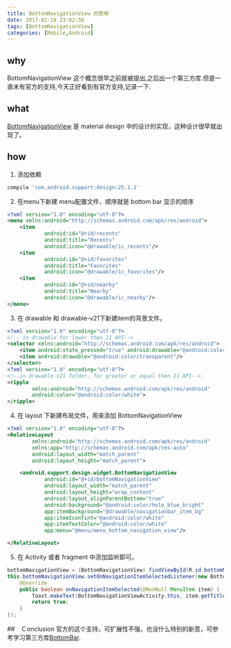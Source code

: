 ```yaml
---
title: BottomNavigationView 的使用
date: 2017-02-18 23:02:58
tags: [BottomNavigationView]
categories: [Mobile,Android]
---
```

## why
BottomNavigationView 这个概念很早之前就被提出,之后出一个第三方库.但是一直未有官方的支持,今天正好看到有官方支持,记录一下.

<!-- more -->


## what
[BottomNavigationView](https://material.io/guidelines/components/bottom-navigation.html)  是 material design 中的设计的实现，这种设计很早就出现了。

## how
1. 添加依赖
```groovy
compile 'com.android.support:design:25.1.1'
```
2. 在menu下新建 menu配置文件，顺序就是 bottom bar 显示的顺序
```xml
<?xml version="1.0" encoding="utf-8"?>
<menu xmlns:android="http://schemas.android.com/apk/res/android">
    <item
            android:id="@+id/recents"
            android:title="Recents"
            android:icon="@drawable/ic_recents"/>
    <item
            android:id="@+id/favorites"
            android:title="Favorites"
            android:icon="@drawable/ic_favorites"/>
    <item
            android:id="@+id/nearby"
            android:title="Nearby"
            android:icon="@drawable/ic_nearby"/>
</menu>
```

3. 在 drawable 和 drawable-v21下新建item的背景文件。
```xml
<?xml version="1.0" encoding="utf-8"?>
<!-- in drawable for lower then 21 API-->
<selector xmlns:android="http://schemas.android.com/apk/res/android">
    <item android:state_pressed="true" android:drawable="@android:color/white"/>
    <item android:drawable="@android:color/transparent"/>
</selector>
<?xml version="1.0" encoding="utf-8"?>
<!--in drawable-v21 folder, for greater or equal then 21 API-->
<ripple
        xmlns:android="http://schemas.android.com/apk/res/android"
        android:color="@android:color/white">
</ripple>
```

4. 在 layout 下新建布局文件，用来添加 BottomNavigationView
```xml
<?xml version="1.0" encoding="utf-8"?>
<RelativeLayout
        xmlns:android="http://schemas.android.com/apk/res/android"
        xmlns:app="http://schemas.android.com/apk/res-auto"
        android:layout_width="match_parent"
        android:layout_height="match_parent">

    <android.support.design.widget.BottomNavigationView
            android:id="@+id/bottomNavigationView"
            android:layout_width="match_parent"
            android:layout_height="wrap_content"
            android:layout_alignParentBottom="true"
            android:background="@android:color/holo_blue_bright"
            app:itemBackground="@drawable/navigationbar_item_bg"
            app:itemIconTint="@android:color/white"
            app:itemTextColor="@android:color/white"
            app:menu="@menu/menu_bottom_navigation_view"/>

</RelativeLayout>
```

5. 在 Activity 或者 fragment 中添加监听即可。
```java
bottomNavigationView = (BottomNavigationView) findViewById(R.id.bottomNavigationView);
this.bottomNavigationView.setOnNavigationItemSelectedListener(new BottomNavigationView.OnNavigationItemSelectedListener() {
    @Override
    public boolean onNavigationItemSelected(@NonNull MenuItem item) {
        Toast.makeText(BottomNavigationViewActivity.this, item.getTitle(), Toast.LENGTH_SHORT).show();
        return true;
    }
});
```
##　Ｃonclusion
官方的这个支持，可扩展性不强，也没什么特别的新意，可参考学习第三方库[BottomBar](https://github.com/roughike/BottomBar/).










